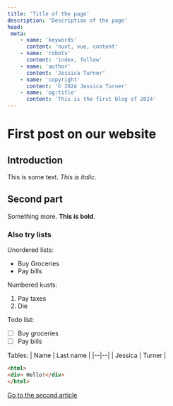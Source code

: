 ```yaml
---
title: 'Title of the page'
description: 'Description of the page'
head:
 meta:
    - name: 'keywords'
      content: 'nuxt, vue, content'
    - name: 'robots'
      content: 'index, follow'
    - name: 'author'
      content: 'Jessica Turner'
    - name: 'copyright'
      content: '© 2024 Jessica Turner'
    - name: 'og:title'
      content: 'This is the first blog of 2024'
---
```

# First post on our website
## Introduction
This is some text. *This is italic*.
## Second part
Something more. **This is bold**.

### Also try lists
Unordered lists:
-  Buy Groceries
-  Pay bills

Numbered kusts: 
1. Pay taxes
2. Die

Todo list: 
- [ ] Buy groceries
- [ ] Pay biils

Tables: 
| Name | Last name |
|--|--|
| Jessica | Turner |

```html
<html>
<div> Hello!</div>
</html> 
```

[Go to the second article](/blog/second)